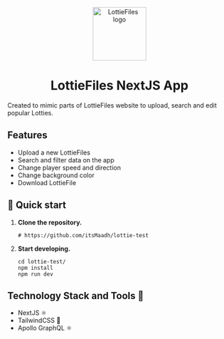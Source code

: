 <p align="center">
    <img alt="LottieFiles logo" src="https://static.lottiefiles.com/images/v3/lottiefiles-logo.svg" width="120" />
</p>
<h1 align="center">
  LottieFiles NextJS App
</h1>

Created to mimic parts of LottieFiles website to upload, search and edit popular Lotties.

## Features

- Upload a new LottieFiles
- Search and filter data on the app
- Change player speed and direction
- Change background color
- Download LottieFile

## 🚀 Quick start

1.  **Clone the repository.**

    ```shell
    # https://github.com/itsMaadh/lottie-test

    ```

1.  **Start developing.**

    ```shell
    cd lottie-test/
    npm install
    npm run dev
    ```
    
## Technology Stack and Tools :calling:

- NextJS ⚛️
- TailwindCSS 🌄
- Apollo GraphQL ⚛️ 

